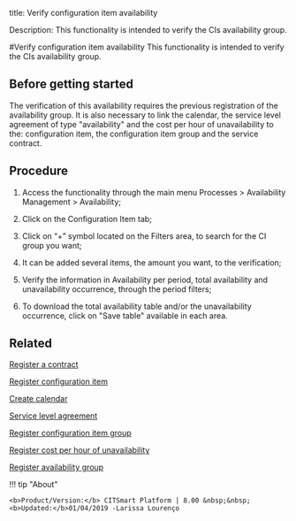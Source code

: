 title: Verify configuration item availability

Description: This functionality is intended to verify the CIs availability group.

#Verify configuration item availability
This functionality is intended to verify the CIs availability group.

Before getting started
--------------------------

The verification of this availability requires the previous registration of the
availability group. It is also necessary to link the calendar, the service level
agreement of type "availability" and the cost per hour of unavailability to the:
configuration item, the configuration item group and the service contract.

Procedure
-------------

1.  Access the functionality through the main menu Processes \> Availability
    Management \> Availability;

2.  Click on the Configuration Item tab;

3.  Click on “+” symbol located on the Filters area, to search for the CI group
    you want;

4.  It can be added several items, the amount you want, to the verification;

5.  Verify the information in Availability per period, total availability and
    unavailability occurrence, through the period filters;

6.  To download the total availability table and/or the unavailability
    occurrence, click on "Save table" available in each area.

Related
-----------

[Register a contract](/en-us/citsmart-esp-8/additional-features/contract-management/use/register-contract.html)

[Register configuration item](/en-us/citsmart-esp-8/processes/configuration/use/register-CI.html) 

[Create calendar](/en-us/citsmart-esp-8/platform-administration/time/create-calendar.html)

[Service level agreement](/en-us/citsmart-esp-8/processes/service-level/use/service-level-agreement.html)

[Register configuration item group](/en-us/citsmart-esp-8/processes/configuration/configuration/register-configuration-item-group.html)

[Register cost per hour of unavailability](/en-us/citsmart-esp-8/processes/configuration/use/cost-per-hour-unavailability.html) 

[Register availability group](/en-us/citsmart-esp-8/processes/availability/configuration/register-availability-group.html)
  
!!! tip "About"

    <b>Product/Version:</b> CITSmart Platform | 8.00 &nbsp;&nbsp;
    <b>Updated:</b>01/04/2019 -Larissa Lourenço

